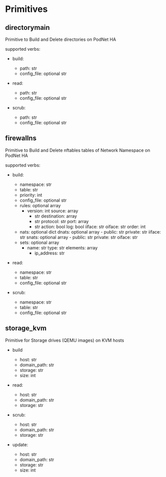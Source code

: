 # Primitives

## directorymain
Primitive to Build and Delete directories on PodNet HA

supported verbs:

- build:
    - path: str
    - config_file: optional str

- read:
    - path: str
    - config_file: optional str
    
- scrub:
    - path: str
    - config_file: optional str
    
## firewallns
Primitive to Build and Delete nftables tables of Network Namespace on PodNet HA

supported verbs:

- build:
    - namespace: str
    - table: str
    - priority: int
    - config_file: optional str
    - rules: optional array
        - version: int
          source: array
            - str
          destination: array
            - str
          protocol: str
          port: array
            - str
          action: bool
          log: bool
          iiface: str
          oiface: str
          order: int
    - nats: optional dict
        dnats: optional array
            - public: str
              private: str
              iiface: str
        snats: optional array
            - public: str
              private: str
              oiface: str
    - sets: optional array
        - name: str
          type: str
          elements: array
            - ip_address: str
                        
- read:
    - namespace: str
    - table: str
    - config_file: optional str

- scrub:
    - namespace: str
    - table: str
    - config_file: optional str

## storage_kvm
Primitive for Storage drives (QEMU images) on KVM hosts
- build
    - host: str
    - domain_path: str
    - storage: str
    - size: int

- read:
    - host: str
    - domain_path: str
    - storage: str
    
- scrub:
    - host: str
    - domain_path: str
    - storage: str

- update:
    - host: str
    - domain_path: str
    - storage: str
    - size: int

